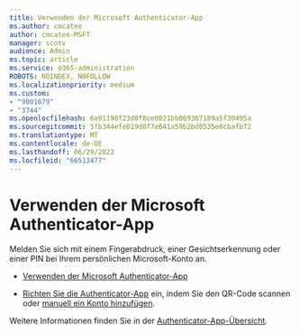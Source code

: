 ```yaml
---
title: Verwenden der Microsoft Authenticator-App
ms.author: cmcatee
author: cmcatee-MSFT
manager: scotv
audience: Admin
ms.topic: article
ms.service: o365-administration
ROBOTS: NOINDEX, NOFOLLOW
ms.localizationpriority: medium
ms.custom:
- "9001679"
- "3744"
ms.openlocfilehash: 6a91198f23d0f8ce0021bb069367189a5f30495a
ms.sourcegitcommit: 5fb344efe019d0f7e641a59b2bd0535e6cbafb72
ms.translationtype: MT
ms.contentlocale: de-DE
ms.lasthandoff: 06/29/2022
ms.locfileid: "66513477"
---
```

# <a name="using-the-microsoft-authenticator-app"></a>Verwenden der Microsoft Authenticator-App

Melden Sie sich mit einem Fingerabdruck, einer Gesichtserkennung oder einer PIN bei Ihrem persönlichen Microsoft-Konto an.

- [Verwenden der Microsoft Authenticator-App](https://support.microsoft.com/help/4026727/microsoft-account-how-to-use-the-microsoft-authenticator-app) 

- [Richten Sie die Authenticator-App](https://docs.microsoft.com/azure/active-directory/user-help/security-info-setup-auth-app) ein, indem Sie den QR-Code scannen oder [manuell ein Konto hinzufügen](https://docs.microsoft.com/azure/active-directory/user-help/user-help-auth-app-add-account-manual).  

Weitere Informationen finden Sie in der [Authenticator-App-Übersicht](https://docs.microsoft.com/azure/active-directory/user-help/user-help-auth-app-overview).
